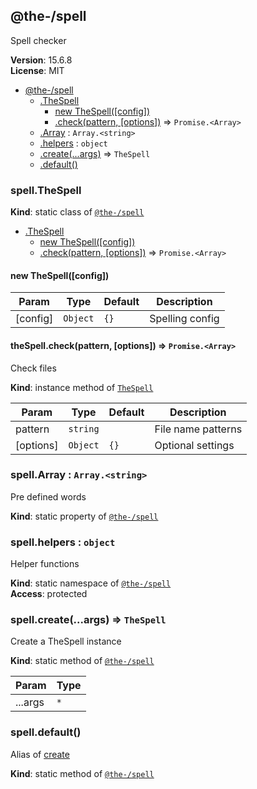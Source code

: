 <!--- Code generated by @the-/script-doc. DO NOT EDIT. -->

<a name="module_@the-/spell"></a>

## @the-/spell
Spell checker

**Version**: 15.6.8  
**License**: MIT  

* [@the-/spell](#module_@the-/spell)
    * [.TheSpell](#module_@the-/spell.TheSpell)
        * [new TheSpell([config])](#new_module_@the-/spell.TheSpell_new)
        * [.check(pattern, [options])](#module_@the-/spell.TheSpell+check) ⇒ <code>Promise.&lt;Array&gt;</code>
    * [.Array](#module_@the-/spell.Array) : <code>Array.&lt;string&gt;</code>
    * [.helpers](#module_@the-/spell.helpers) : <code>object</code>
    * [.create(...args)](#module_@the-/spell.create) ⇒ <code>TheSpell</code>
    * [.default()](#module_@the-/spell.default)

<a name="module_@the-/spell.TheSpell"></a>

### spell.TheSpell
**Kind**: static class of [<code>@the-/spell</code>](#module_@the-/spell)  

* [.TheSpell](#module_@the-/spell.TheSpell)
    * [new TheSpell([config])](#new_module_@the-/spell.TheSpell_new)
    * [.check(pattern, [options])](#module_@the-/spell.TheSpell+check) ⇒ <code>Promise.&lt;Array&gt;</code>

<a name="new_module_@the-/spell.TheSpell_new"></a>

#### new TheSpell([config])

| Param | Type | Default | Description |
| --- | --- | --- | --- |
| [config] | <code>Object</code> | <code>{}</code> | Spelling config |

<a name="module_@the-/spell.TheSpell+check"></a>

#### theSpell.check(pattern, [options]) ⇒ <code>Promise.&lt;Array&gt;</code>
Check files

**Kind**: instance method of [<code>TheSpell</code>](#module_@the-/spell.TheSpell)  

| Param | Type | Default | Description |
| --- | --- | --- | --- |
| pattern | <code>string</code> |  | File name patterns |
| [options] | <code>Object</code> | <code>{}</code> | Optional settings |

<a name="module_@the-/spell.Array"></a>

### spell.Array : <code>Array.&lt;string&gt;</code>
Pre defined words

**Kind**: static property of [<code>@the-/spell</code>](#module_@the-/spell)  
<a name="module_@the-/spell.helpers"></a>

### spell.helpers : <code>object</code>
Helper functions

**Kind**: static namespace of [<code>@the-/spell</code>](#module_@the-/spell)  
**Access**: protected  
<a name="module_@the-/spell.create"></a>

### spell.create(...args) ⇒ <code>TheSpell</code>
Create a TheSpell instance

**Kind**: static method of [<code>@the-/spell</code>](#module_@the-/spell)  

| Param | Type |
| --- | --- |
| ...args | <code>\*</code> | 

<a name="module_@the-/spell.default"></a>

### spell.default()
Alias of [create](#module_@the-/spell.create)

**Kind**: static method of [<code>@the-/spell</code>](#module_@the-/spell)  
